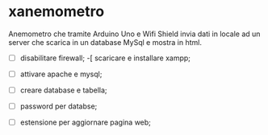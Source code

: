 # xanemometro
Anemometro che tramite Arduino Uno e Wifi Shield invia dati in locale ad un server che scarica in un database MySql e mostra in html.

-[ ] disabilitare firewall;
-[  scaricare e installare xampp;
-[ ] attivare apache e mysql;
-[ ] creare database e tabella;
-[ ] password per databse;
-[ ] estensione per aggiornare pagina web;

